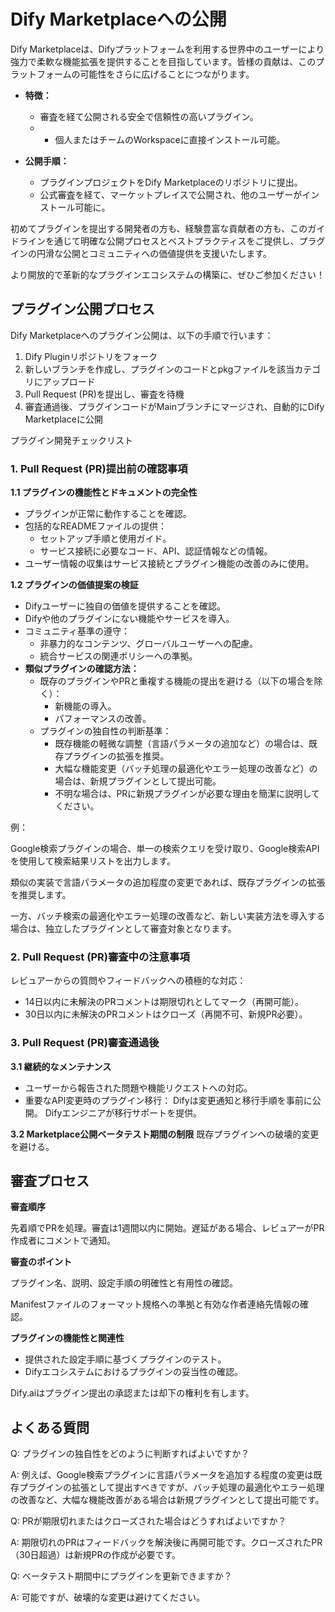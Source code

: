 # Dify Marketplaceへの公開

Dify Marketplaceは、Difyプラットフォームを利用する世界中のユーザーにより強力で柔軟な機能拡張を提供することを目指しています。皆様の貢献は、このプラットフォームの可能性をさらに広げることにつながります。

* **特徴：**
  - 審査を経て公開される安全で信頼性の高いプラグイン。
  - - 個人またはチームのWorkspaceに直接インストール可能。

* **公開手順：**
  - プラグインプロジェクトをDify Marketplaceのリポジトリに提出。
  - 公式審査を経て、マーケットプレイスで公開され、他のユーザーがインストール可能に。

初めてプラグインを提出する開発者の方も、経験豊富な貢献者の方も、このガイドラインを通じて明確な公開プロセスとベストプラクティスをご提供し、プラグインの円滑な公開とコミュニティへの価値提供を支援いたします。

より開放的で革新的なプラグインエコシステムの構築に、ぜひご参加ください！

## プラグイン公開プロセス

Dify Marketplaceへのプラグイン公開は、以下の手順で行います：

1. Dify Pluginリポジトリをフォーク
2. 新しいブランチを作成し、プラグインのコードとpkgファイルを該当カテゴリにアップロード
3. Pull Request (PR)を提出し、審査を待機
4. 審査通過後、プラグインコードがMainブランチにマージされ、自動的にDify Marketplaceに公開

プラグイン開発チェックリスト

### 1. Pull Request (PR)提出前の確認事項

**1.1 プラグインの機能性とドキュメントの完全性**

* プラグインが正常に動作することを確認。
* 包括的なREADMEファイルの提供：
  - セットアップ手順と使用ガイド。
  - サービス接続に必要なコード、API、認証情報などの情報。
* ユーザー情報の収集はサービス接続とプラグイン機能の改善のみに使用。

**1.2 プラグインの価値提案の検証**

* Difyユーザーに独自の価値を提供することを確認。
* Difyや他のプラグインにない機能やサービスを導入。
* コミュニティ基準の遵守：
  - 非暴力的なコンテンツ、グローバルユーザーへの配慮。
  - 統合サービスの関連ポリシーへの準拠。
* **類似プラグインの確認方法：**
  - 既存のプラグインやPRと重複する機能の提出を避ける（以下の場合を除く）：
    - 新機能の導入。
    - パフォーマンスの改善。
  - プラグインの独自性の判断基準：
    - 既存機能の軽微な調整（言語パラメータの追加など）の場合は、既存プラグインの拡張を推奨。
    - 大幅な機能変更（バッチ処理の最適化やエラー処理の改善など）の場合は、新規プラグインとして提出可能。
    - 不明な場合は、PRに新規プラグインが必要な理由を簡潔に説明してください。

例：

Google検索プラグインの場合、単一の検索クエリを受け取り、Google検索APIを使用して検索結果リストを出力します。

類似の実装で言語パラメータの追加程度の変更であれば、既存プラグインの拡張を推奨します。

一方、バッチ検索の最適化やエラー処理の改善など、新しい実装方法を導入する場合は、独立したプラグインとして審査対象となります。

### 2. Pull Request (PR)審査中の注意事項

レビュアーからの質問やフィードバックへの積極的な対応：

* 14日以内に未解決のPRコメントは期限切れとしてマーク（再開可能）。
* 30日以内に未解決のPRコメントはクローズ（再開不可、新規PR必要）。

### 3. Pull Request (PR)審査通過後

**3.1 継続的なメンテナンス**
* ユーザーから報告された問題や機能リクエストへの対応。
* 重要なAPI変更時のプラグイン移行：
Difyは変更通知と移行手順を事前に公開。
Difyエンジニアが移行サポートを提供。

**3.2 Marketplace公開ベータテスト期間の制限**
既存プラグインへの破壊的変更を避ける。

## 審査プロセス

**審査順序**

先着順でPRを処理。審査は1週間以内に開始。遅延がある場合、レビュアーがPR作成者にコメントで通知。

**審査のポイント**

プラグイン名、説明、設定手順の明確性と有用性の確認。

Manifestファイルのフォーマット規格への準拠と有効な作者連絡先情報の確認。

**プラグインの機能性と関連性**

* 提供された設定手順に基づくプラグインのテスト。
* Difyエコシステムにおけるプラグインの妥当性の確認。

Dify.aiはプラグイン提出の承認または却下の権利を有します。

## よくある質問

Q: プラグインの独自性をどのように判断すればよいですか？

A: 例えば、Google検索プラグインに言語パラメータを追加する程度の変更は既存プラグインの拡張として提出すべきですが、バッチ処理の最適化やエラー処理の改善など、大幅な機能改善がある場合は新規プラグインとして提出可能です。

Q: PRが期限切れまたはクローズされた場合はどうすればよいですか？

A: 期限切れのPRはフィードバックを解決後に再開可能です。クローズされたPR（30日超過）は新規PRの作成が必要です。

Q: ベータテスト期間中にプラグインを更新できますか？

A: 可能ですが、破壊的な変更は避けてください。
